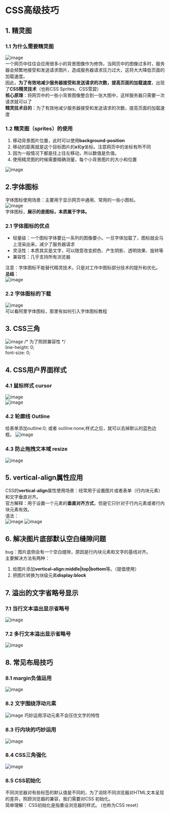 # CSS高级技巧
## 1. 精灵图
### 1.1 为什么需要精灵图
![image](https://github.com/Happy-jianghui/Frontend-Learning/assets/98568967/ac2ec49d-d69c-4a35-872b-86e6fdb346f2)  
一个网页中往往会应用很多小的背景图像作为修饰，当网页中的图像过多时，服务器会频繁地接受和发送请求图片，造成服务器请求压力过大，这将大大降低页面的加载速度。  
因此，**为了有效地减少服务器接受和发送请求的次数，提高页面的加载速度**，出现了**CSS精灵技术**（也称CSS Sprites、CSS雪碧）  
**核心原理**：将网页中的一些小背景图像整合到一张大图中，这样服务器只需要一次请求就可以了  
**精灵技术目的**：为了有效地减少服务器接受和发送请求的次数，提高页面的加载速度  

### 1.2 精灵图（sprites）的使用
1. 移动背景图片位置，此时可以使用**background-position**
2. 移动的距离就是这个目标图片的**x**和**y**坐标。注意网页中的坐标有所不同
3. 因为一般情况下都是往上往左移动，所以数值是负值。
4. 使用精灵图的时候需要精确测量，每个小背景图片的大小和位置

![image](https://github.com/Happy-jianghui/Frontend-Learning/assets/98568967/cf716b18-a40e-47ad-a65c-f77c18107964)

## 2.字体图标
字体图标使用场景：主要用于显示网页中通用、常用的一些小图标。  
![image](https://github.com/Happy-jianghui/Frontend-Learning/assets/98568967/c1c29d19-1104-48eb-84e8-3dfa6689ddff)  
字体图标，**展示的是图标，本质属于字体。**  
### 2.1 字体图标的优点
 - 轻量级：一个图标字体要比一系列的图像要小。一旦字体加载了，图标就会马上渲染出来，减少了服务器请求
 - 灵活性：本质其实是文字，可以随意改变颜色、产生阴影、透明效果、旋转等
 - 兼容性：几乎支持所有浏览器

注意：字体图标不能替代精灵技术，只是对工作中图标部分技术的提升和优化。  
**总结**：  
![image](https://github.com/Happy-jianghui/Frontend-Learning/assets/98568967/572c7ca0-f3d2-4172-9996-0cca9920a9d9)

### 2.2 字体图标的下载
![image](https://github.com/Happy-jianghui/Frontend-Learning/assets/98568967/9ad8a273-99fc-4434-aa98-053abb2e70aa)  
可以看阿里字体图标，那里有如何引入字体图标教程

## 3. CSS三角
![image](https://github.com/Happy-jianghui/Frontend-Learning/assets/98568967/f4eec252-8a75-4b9f-b543-b43236d03cd5)
/* 为了照顾兼容性 */  
line-height: 0;  
font-size: 0;  

## 4. CSS用户界面样式
### 4.1 鼠标样式 cursor
![image](https://github.com/Happy-jianghui/Frontend-Learning/assets/98568967/4d4d88bb-38e2-4de0-be98-1e3438aeb8f7)  
![image](https://github.com/Happy-jianghui/Frontend-Learning/assets/98568967/572fb849-fced-4ad7-8b31-1a9ec090d960)


### 4.2 轮廓线 Outline
给表单添加outline:0; 或者 outline:none;样式之后，就可以去掉默认的蓝色边框。
![image](https://github.com/Happy-jianghui/Frontend-Learning/assets/98568967/ac758876-5b70-4cba-b8fb-ebd719281aaa)

### 4.3 防止拖拽文本域 resize
![image](https://github.com/Happy-jianghui/Frontend-Learning/assets/98568967/0f800645-4dbb-4ca6-b63b-418c7cbcb259)


## 5. vertical-align属性应用
CSS的**vertical-align**属性使用场景：经常用于设置图片或者表单（行内块元素）和文字垂直对齐。  
官方解释：用于设置一个元素的**垂直对齐方式**，但是它只针对于行内元素或者行内块元素有效。  
语法：  
![image](https://github.com/Happy-jianghui/Frontend-Learning/assets/98568967/ee06686a-c378-4a1f-bb6c-b13cc3ee0762)
![image](https://github.com/Happy-jianghui/Frontend-Learning/assets/98568967/124da241-d9d5-4abe-afd2-6cbd7d2eb678)

## 6. 解决图片底部默认空白缝隙问题
bug：图片底侧会有一个空白缝隙，原因是行内块元素和文字的基线对齐。  
主要解决方法有两种：
 1. 给图片添加**vertical-align:middle|top|bottom**等。（提倡使用）
 2. 把图片转换为块级元素**display:block**

## 7. 溢出的文字省略号显示
### 7.1 当行文本溢出显示省略号
![image](https://github.com/Happy-jianghui/Frontend-Learning/assets/98568967/d723b828-2906-4dea-a7f2-752e07f60b35)

### 7.2 多行文本溢出显示省略号
![image](https://github.com/Happy-jianghui/Frontend-Learning/assets/98568967/399ff476-422f-4af5-9a20-a4f2f106f617)


## 8. 常见布局技巧
### 8.1 margin负值运用
![image](https://github.com/Happy-jianghui/Frontend-Learning/assets/98568967/effec5a8-fce6-4bfc-99eb-fa9cd6fcd44f)


### 8.2 文字围绕浮动元素
![image](https://github.com/Happy-jianghui/Frontend-Learning/assets/98568967/70e96140-bbd9-4060-aa30-f471d95d71f7)
巧妙运用浮动元素不会压住文字的特性

### 8.3 行内块的巧妙运用
![image](https://github.com/Happy-jianghui/Frontend-Learning/assets/98568967/6629c744-9c57-4a52-b1fd-8d6a20e4a2f7)

### 8.4 CSS三角强化
![image](https://github.com/Happy-jianghui/Frontend-Learning/assets/98568967/f7e1f180-06ff-4b89-af54-9eea80002f5c)


### 8.5 CSS初始化
不同浏览器对有些标签的默认值是不同的，为了消除不同浏览器对HTML文本呈现的差异，照顾浏览器的兼容，我们需要对CSS 初始化。  
简单理解： CSS初始化是指重设浏览器的样式。 (也称为CSS reset）


